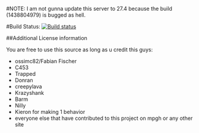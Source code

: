 #NOTE: I am not gunna update this server to 27.4 because the build (1438804979) is bugged as hell.

#Build Status: [![Build status](https://img.shields.io/appveyor/ci/ossimc82/fabiano-swagger-of-doom/master.svg)](https://ci.appveyor.com/project/ossimc82/fabiano-swagger-of-doom)

##Additional License information

You are free to use this source as long as u credit this guys:

- ossimc82/Fabian Fischer
- C453
- Trapped
- Donran
- creepylava
- Krazyshank
- Barm
- Nilly
- Kieron for making 1 behavior
- everyone else that have contributed to this project on mpgh or any other site
